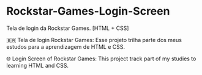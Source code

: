 # Rockstar-Games-Login-Screen
Tela de login da Rockstar Games. [HTML + CSS]

🇧🇷
Tela de login Rockstar Games: Esse projeto trilha parte dos meus estudos para a aprendizagem de HTML e CSS.

🌐
Login Screen of Rockstar Games: This project track part of my studies to learning HTML and CSS.

